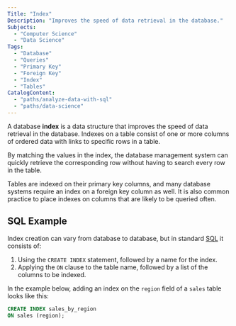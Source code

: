 ```yaml
---
Title: "Index"
Description: "Improves the speed of data retrieval in the database."
Subjects:
  - "Computer Science"
  - "Data Science"
Tags:
  - "Database"
  - "Queries"
  - "Primary Key"
  - "Foreign Key"
  - "Index"
  - "Tables"
CatalogContent:
  - "paths/analyze-data-with-sql"
  - "paths/data-science"
---
```


A database **index** is a data structure that improves the speed of data retrieval in the database. Indexes on a table consist of one or more columns of ordered data with links to specific rows in a table.

By matching the values in the index, the database management system can quickly retrieve the corresponding row without having to search every row in the table.

Tables are indexed on their primary key columns, and many database systems require an index on a foreign key column as well. It is also common practice to place indexes on columns that are likely to be queried often.

## SQL Example

Index creation can vary from database to database, but in standard [SQL](https://www.codecademy.com/resources/docs/sql) it consists of:

1. Using the `CREATE INDEX` statement, followed by a name for the index.
2. Applying the `ON` clause to the table name, followed by a list of the columns to be indexed.

In the example below, adding an index on the `region` field of a `sales` table looks like this:

```sql
CREATE INDEX sales_by_region
ON sales (region);
```
